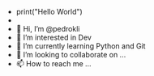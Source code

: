 - print("Hello World")
- 
- 👋 Hi, I’m @pedrokli
- 👀 I’m interested in Dev
- 🌱 I’m currently learning Python and Git
- 💞️ I’m looking to collaborate on ...
- 📫 How to reach me ...

<!---
pedrokli/pedrokli is a ✨ special ✨ repository because its `README.md` (this file) appears on your GitHub profile.
You can click the Preview link to take a look at your changes.
--->
